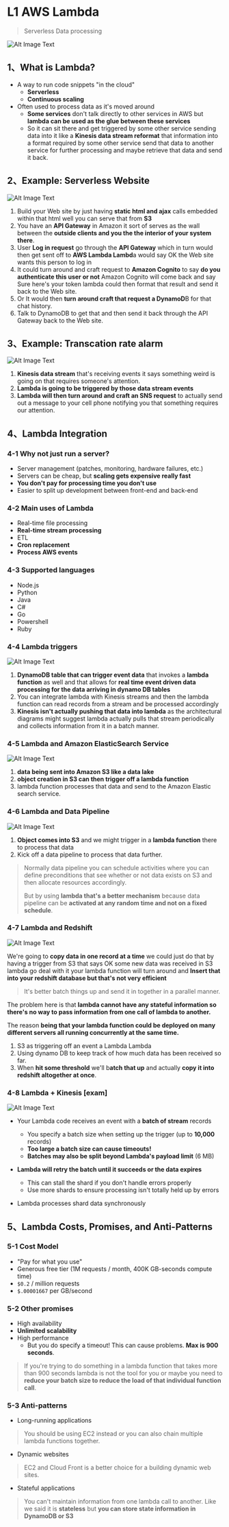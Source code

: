# **L1 AWS Lambda**

> Serverless Data processing

![Alt Image Text](../images/11_1.png "body image") 

## **1、What is Lambda?** 

* A way to run code snippets "in the cloud" 
	* **Serverless** 
	* **Continuous scaling** 
* Often used to process data as it's moved around 
	* **Some services** don't talk directly to other services in AWS but **lambda can be used as the glue between these services** 
	* So it can sit there and get triggered by some other service sending data into it like a **Kinesis data stream reformat** that information into a format required by some other service send that data to another service for further processing and maybe retrieve that data and send it back.


## **2、Example: Serverless Website**

![Alt Image Text](../images/11_2.png "body image") 

1. Build your Web site by just having **static html and ajax** calls embedded within that html well you can serve that from **S3**
2.  You have an **API Gateway** in Amazon it sort of serves as the wall between the **outside clients and you the the interior of your system there**.
3.  User **Log in request** go through the **API Gateway** which in turn would then get sent off to **AWS Lambda Lambd**a would say OK the Web site wants this person to log in
4. It could turn around and craft request to **Amazon Cognito** to say **do you authenticate this user or not** Amazon Cognito will come back and say Sure here's your token lambda could then format that result and send it back to the Web site.
5. Or It would then **turn around craft that request a DynamoD**B for that chat history.
6. Talk to DynamoDB to get that and then send it back through the API Gateway back to the Web site.

## **3、Example: Transcation rate alarm**

![Alt Image Text](../images/11_3.png "body image") 

1. **Kinesis data stream** that's receiving events it says something weird is going on that requires someone's attention.
2. **Lambda is going to be triggered by those data stream events** 
3. **Lambda will then turn around and craft an SNS request** to actually send out a message to your cell phone notifying you that something requires our attention.


## **4、Lambda Integration**

### **4-1 Why not just run a server?**

* Server management (patches, monitoring, hardware failures, etc.) 
* Servers can be cheap, but **scaling gets expensive really fast**
* **You don't pay for processing time you don't use** 
* Easier to split up development between front-end and back-end 

### **4-2 Main uses of Lambda**

* Real-time file processing 
* **Real-time stream processing** 
* ETL 
* **Cron replacement** 
* **Process AWS events** 

### **4-3 Supported languages**

* Node.js 
* Python 
* Java 
* C# 
* Go 
* Powershell 
* Ruby 

### **4-4 Lambda triggers**

![Alt Image Text](../images/11_4.png "body image") 

1. **DynamoDB table that can trigger event data** that invokes a **lambda function** as well and that allows for **real time event driven data processing for the data arriving in dynamo DB tables**
2. You can integrate lambda with Kinesis streams and then the lambda function can read records from a stream and be processed accordingly
3. **Kinesis isn't actually pushing that data into lambda** as the architectural diagrams might suggest lambda actually pulls that stream periodically and collects information from it in a batch manner.

### **4-5 Lambda and Amazon ElasticSearch Service**

![Alt Image Text](../images/11_9.png "body image") 

1. **data being sent into Amazon S3 like a data lake**
2. **object creation in S3 can then trigger off a lambda function** 
3. lambda function processes that data and send to the Amazon Elastic search service.

### **4-6 Lambda and Data Pipeline**


![Alt Image Text](../images/11_10.png "body image") 

1. **Object comes into S3** and we might trigger in a **lambda function** there to process that data 
2. Kick off a data pipeline to process that data further.

>  Normally data pipeline you can schedule activities where you can define preconditions that see whether or not data exists on S3 and then allocate resources accordingly.
> 
> But by using **lambda that's a better mechanism** because data pipeline can be **activated at any random time and not on a fixed schedule**.


### **4-7 Lambda and Redshift**

![Alt Image Text](../images/11_11.png "body image") 

We're going to **copy data in one record at a time** we could just do that by having a trigger from S3 that says OK some new data was received in S3 lambda go deal with it your lambda function will turn around and **Insert that into your redshift database but that's not very efficient**

> It's better batch things up and send it in together in a parallel manner.

The problem here is that **lambda cannot have any stateful information so there's no way to pass information from one call of lambda to another.**

The reason **being that your lambda function could be deployed on many different servers all running concurrently at the same time.**

1. S3 as triggering off an event a Lambda Lambda
2. Using dynamo DB to keep track of how much data has been received so far.
3. When **hit some threshold** we'll b**atch that up** and actually **copy it into redshift altogether at once**.

### **4-8 Lambda + Kinesis [exam]**

![Alt Image Text](../images/11_8.png "body image") 

* Your Lambda code receives an event with a **batch of stream** records 
	* You specify a batch size when setting up the trigger (up to **10,000** records) 
	* **Too large a batch size can cause timeouts!**
	* **Batches may also be split beyond Lambda's payload limit** (6 MB) 

* **Lambda will retry the batch until it succeeds or the data expires** 
	* This can stall the shard if you don't handle errors properly 
	* Use more shards to ensure processing isn't totally held up by errors 
* Lambda processes shard data synchronously 


## **5、Lambda Costs, Promises, and Anti-Patterns**

### **5-1 Cost Model** 

* "Pay for what you use" 
* Generous free tier (1M requests / month, 400K GB-seconds compute time) 
* `$0.2` / million requests 
* `$.00001667` per GB/second 


### **5-2 Other promises** 

* High availability  
* **Unlimited scalability**
* High performance  
	* But you do specify a timeout! This can cause problems. **Max is 900 seconds**. 

> If you're trying to do something in a lambda function that takes more than 900 seconds lambda is not the tool for you or maybe you need to **reduce your batch size to reduce the load of that individual function call**.


### **5-3 Anti-patterns** 

* Long-running applications 

> You should be using EC2 instead or you can also chain multiple lambda functions together.

* Dynamic websites 

> EC2 and Cloud Front is a better choice for a building dynamic web sites.

* Stateful applications 

> You can't maintain information from one lambda call to another. Like we said it is **stateless** but **you can store state information in DynamoDB or S3**
